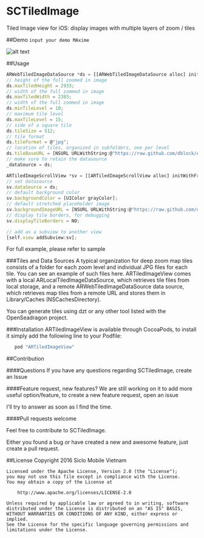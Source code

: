 # SCTiledImage
Tiled Image view for iOS: display images with multiple layers of zoom / tiles

##Demo
`input your demo MAxime`

![alt text](https://github.com/dblock/ARTiledImageView/raw/master/Screenshots/goya3.gif "Demo")

##Usage
```javascript
ARWebTiledImageDataSource *ds = [[ARWebTiledImageDataSource alloc] init];
// height of the full zoomed in image
ds.maxTiledHeight = 2933;
// width of the full zommed in image
ds.maxTiledWidth = 2383;
// width of the full zommed in image
ds.minTileLevel = 10;
// maximum tile level
ds.maxTileLevel = 15;
// side of a square tile
ds.tileSize = 512;
// tile format
ds.tileFormat = @"jpg";
// location of tiles, organized in subfolders, one per level
ds.tileBaseURL = [NSURL URLWithString:@"https://raw.github.com/dblock/ARTiledImageView/master/Demo/Tiles/SenoraSabasaGarcia/tiles"];
// make sure to retain the datasource
_dataSource = ds;

ARTiledImageScrollView *sv = [[ARTiledImageScrollView alloc] initWithFrame:self.view.bounds];
// set datasource
sv.dataSource = ds;
// default background color
sv.backgroundColor = [UIColor grayColor];
// default stretched placeholder image
sv.backgroundImageURL = [NSURL URLWithString:@"https://raw.github.com/dblock/ARTiledImageView/master/Demo/Tiles/SenoraSabasaGarcia/large.jpg"];
// display tile borders, for debugging
sv.displayTileBorders = NO;

// add as a subview to another view
[self.view addSubview:sv];
```
For full example, please refer to sample

###Tiles and Data Sources
A typical organization for deep zoom map tiles consists of a folder for each zoom level and individual JPG files for each tile. You can see an example of such files here. ARTiledImageView comes with a local ARLocalTiledImageDataSource, which retrieves tile files from local storage, and a remote ARWebTiledImageDataSource data source, which retrieves map tiles from a remote URL and stores them in Library/Caches (NSCachesDirectory).

You can generate tiles using dzt or any other tool listed with the OpenSeadragon project.

###Installation
ARTiledImageView is available through CocoaPods, to install it simply add the following line to your Podfile:
```javascript
   pod "ARTiledImageView"
```


##Contribution

####Questions
If you have any questions regarding SCTiledImage, create an Issue

####Feature request, new features?
We are still working on it to add more useful option/feature,
to create a new feature request, open an issue

I'll try to answer as soon as I find the time.

####Pull requests welcome

Feel free to contribute to SCTiledImage.

Either you found a bug or have created a new and awesome feature, just create a pull request.


##License
Copyright 2016 Siclo Mobile Vietnam
```
Licensed under the Apache License, Version 2.0 (the "License");
you may not use this file except in compliance with the License.
You may obtain a copy of the License at

    http://www.apache.org/licenses/LICENSE-2.0

Unless required by applicable law or agreed to in writing, software
distributed under the License is distributed on an "AS IS" BASIS,
WITHOUT WARRANTIES OR CONDITIONS OF ANY KIND, either express or implied.
See the License for the specific language governing permissions and
limitations under the License.
```
